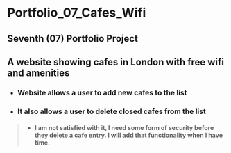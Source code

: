 # Portfolio_07_Cafes_Wifi

## Seventh (07) Portfolio Project 

## A website showing cafes in London with free wifi and amenities
- ### Website allows a user to add new cafes to the list
- ### It also allows a user to delete closed cafes from the list
> - #### I am not satisfied with it, I need some form of security before they delete a cafe entry. I will add that functionality when I have time.